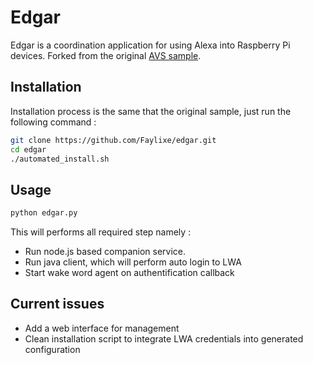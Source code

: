 # Edgar

Edgar is a coordination application for using Alexa into Raspberry Pi devices. Forked from the original
[AVS sample](https://github.com/alexa/alexa-avs-sample-app).

## Installation

Installation process is the same that the original sample, just run the following command :

```bash
git clone https://github.com/Faylixe/edgar.git
cd edgar
./automated_install.sh
```

## Usage

```bash
python edgar.py
```

This will performs all required step namely :

- Run node.js based companion service.
- Run java client, which will perform auto login to LWA
- Start wake word agent on authentification callback

## Current issues

- Add a web interface for management
- Clean installation script to integrate LWA credentials into generated configuration
